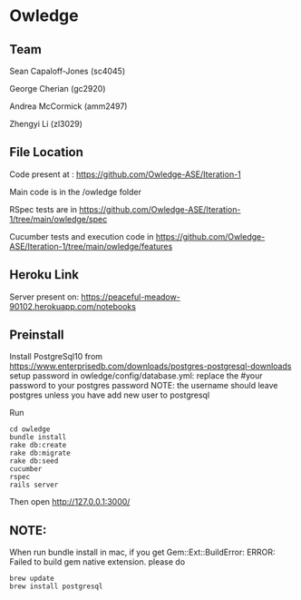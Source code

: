 # Owledge

## Team
Sean Capaloff-Jones (sc4045)

George Cherian (gc2920)

Andrea McCormick (amm2497)

Zhengyi Li (zl3029)

## File Location

Code present at : https://github.com/Owledge-ASE/Iteration-1

Main code is in the /owledge folder

RSpec tests are in https://github.com/Owledge-ASE/Iteration-1/tree/main/owledge/spec

Cucumber tests and execution code in https://github.com/Owledge-ASE/Iteration-1/tree/main/owledge/features

## Heroku Link

Server present on: https://peaceful-meadow-90102.herokuapp.com/notebooks

## Preinstall


Install PostgreSql10 from https://www.enterprisedb.com/downloads/postgres-postgresql-downloads 
setup password in owledge/config/database.yml: replace the #your password to your postgres password
NOTE: the username should leave postgres unless you have add new user to postgresql


Run
```
cd owledge
bundle install 
rake db:create 
rake db:migrate
rake db:seed
cucumber
rspec
rails server

```
Then open http://127.0.0.1:3000/


## NOTE:
When run bundle install in mac, if you get 
Gem::Ext::BuildError: ERROR: Failed to build gem native extension.
please do 
```
brew update 
brew install postgresql

```